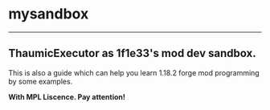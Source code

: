 # mysandbox
------
## ThaumicExecutor as 1f1e33's mod dev sandbox.

This is also a guide which can help you learn 1.18.2 forge mod programming by some examples.

**With MPL Liscence. Pay attention!**
